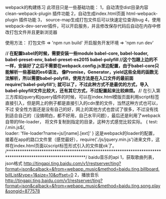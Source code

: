 webpack的构建练习
此项目只是一些基础功能：
1，自动清空dist目录内容 clean-webpack-plugin 插件功能
2，自动生成index.html页面 html-webpack-plugin 插件功能
3， source-map生成打包文件后可以快速定位查询bug
4，使用webpack-dev-server插件，可以开启服务，并且修改保存代码后自动在内存中修改打包文件并且更新浏览器

使用方法：
打包文件 => 'npm run build'
开启服务开发环境 => 'npm run dev'


/************************************************************************************************************/
在配置babel的时候，需要安装一些module
babel-core, babel-loader, babel-preset-env, babel-preset-es2015
babel-polyfill      //这个包跟上边的不一样，安装好了之后不需要在webpack.config.js里边配置，由于babel-core只能解析一些基础的es6语法，
						像Promise，Generator，yield这些全局的函数无法解析，所以需要babel-polyfill，使用方法是在入口文件的最前面require('babel-polyfill');
						就可以了，不过此种方式不是最优的方式，导入babel-ployfill文件比较大，还有其它方式，不过配置起来比较麻烦。
/************************************************************************************************************/
在引入第三方库如jquery和jquery插件的时候，可以在index.html模版页面利用script标签直接引入，但是网上的例子都是直接引入的cdn里的文件，当然这种方式也可以，不过
安全性方面还是没有自己的好，网上的其他方式也尝试了很多，不过没有找到适合自己的（没搞明白，都不好用，自己水平问题），最后还是利用了webpack自带的file-loader，
将文件复制到指定的目录，这种方式感觉比较实际。
{
	test: /\.min.js$/,									     
	loader: 'file-loader?name=js/[name].[ext]'
}
这是webpack的loader的配置，接着在app的路口文件里（感觉最好），require('./js/jquery.min.js')进来文件，这样在index.html页面以script标签形式引入的文件就ok了。
/************************************************************************************************************/
baidu音乐的api
1，获取歌曲列表，json格式
http://tingapi.ting.baidu.com/v1/restserver/ting?format=json&calback=&from=webapp_music&method=baidu.ting.billboard.billList&type=1&size=10&offset=0
2，播放音乐
http://tingapi.ting.baidu.com/v1/restserver/ting?format=json&calback=&from=webapp_music&method=baidu.ting.song.play&songid=877578